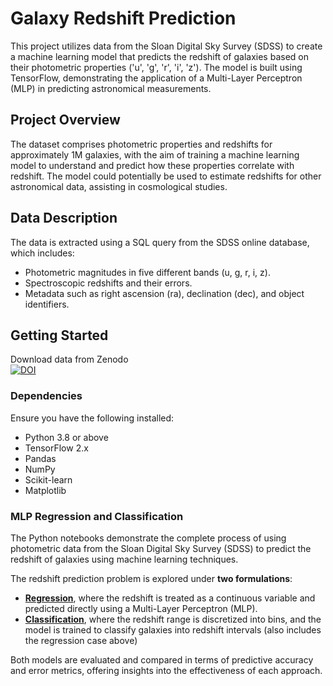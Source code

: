 # Galaxy Redshift Prediction

This project utilizes data from the Sloan Digital Sky Survey (SDSS) to create a machine learning model that predicts the redshift of galaxies based on their photometric properties ('u', 'g', 'r', 'i', 'z'). The model is built using TensorFlow, demonstrating the application of a Multi-Layer Perceptron (MLP) in predicting astronomical measurements.

## Project Overview

The dataset comprises photometric properties and redshifts for approximately 1M galaxies, with the aim of training a machine learning model to understand and predict how these properties correlate with redshift. The model could potentially be used to estimate redshifts for other astronomical data, assisting in cosmological studies.

## Data Description

The data is extracted using a SQL query from the SDSS online database, which includes:
- Photometric magnitudes in five different bands (u, g, r, i, z).
- Spectroscopic redshifts and their errors.
- Metadata such as right ascension (ra), declination (dec), and object identifiers.

## Getting Started

Download data from Zenodo  
[![DOI](https://zenodo.org/badge/DOI/10.5281/zenodo.11073039.svg)](https://doi.org/10.5281/zenodo.11073039)

### Dependencies

Ensure you have the following installed:
- Python 3.8 or above
- TensorFlow 2.x
- Pandas
- NumPy
- Scikit-learn
- Matplotlib

### MLP Regression and Classification

The Python notebooks demonstrate the complete process of using photometric data from the Sloan Digital Sky Survey (SDSS) to predict the redshift of galaxies using machine learning techniques.

The redshift prediction problem is explored under **two formulations**:
-  [**Regression**](MLP_PhotoZ_SDSS.ipynb), where the redshift is treated as a continuous variable and predicted directly using a Multi-Layer Perceptron (MLP).
-  [**Classification**](MLP_PhotoZ_SDSS_R&C.ipynb), where the redshift range is discretized into bins, and the model is trained to classify galaxies into redshift intervals (also includes the regression case above)

Both models are evaluated and compared in terms of predictive accuracy and error metrics, offering insights into the effectiveness of each approach.
